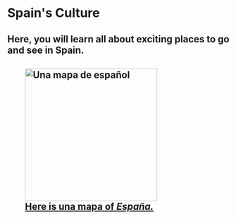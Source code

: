 <style>
figcaption
  color: lightblue;
  text-align: center;
</style>

<h1>Spain's Culture</h1>
 
<h2> Here, you will learn all about exciting places to go and see in Spain. <h2> 

<figure>
 <a href="https://www.lonelyplanet.com/maps/europe/spain/" title="View source">
   <img src="http://www.lonelyplanet.com/maps/europe/spain/map_of_spain.jpg" alt="Una mapa de español" height="300" width="300" align="middle">
  <figcaption> Here is <b> una mapa </b> of <i> España.</i> </figcaption>
  </figure>
 
 </a>

 
